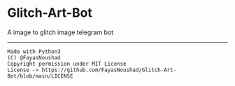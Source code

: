 # Glitch-Art-Bot

A image to glitch image telegram bot

---

```
Made with Python3
(C) @FayasNoushad
Copyright permission under MIT License
License -> https://github.com/FayasNoushad/Glitch-Art-Bot/blob/main/LICENSE
```